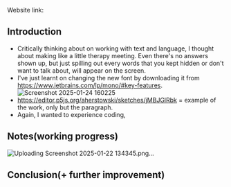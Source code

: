 Website link:

## Introduction

- Critically thinking about on working with text and language, I thought about making like a little therapy meeting. Even there's no answers shown up, but just spilling out every words that you kept hidden or don't want to talk about, will appear on the screen.
- I've just learnt on changing the new font by downloading it from https://www.jetbrains.com/lp/mono/#key-features.
![Screenshot 2025-01-24 160225](https://github.com/user-attachments/assets/9229c514-883e-4d1d-8dde-553b121dc65a)
- https://editor.p5js.org/aherstowski/sketches/jMBJGlRbk = example of the work, only but the paragraph.
- Again, I wanted to experience coding,


## Notes(working progress)
![Uploading Screenshot 2025-01-22 134345.png…]()



## Conclusion(+ further improvement)
